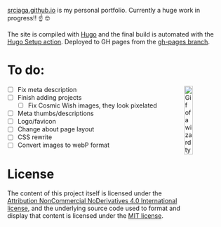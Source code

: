 [srciaga.github.io](https://srciaga.github.io/) is my personal portfolio. Currently a huge work in progress!! ☝️ 🤓

The site is compiled with [Hugo](https://gohugo.io/) and the final build is automated with the [Hugo Setup action](https://github.com/marketplace/actions/hugo-setup). Deployed to GH pages from the [gh-pages branch](https://github.com/srciaga/srciaga.github.io/tree/gh-pages).


# To do:

<img align="right" width="20%" alt="Gif of a wizard typing on a computer" src="https://i.imgur.com/vSmdBrC.gif"/>

- [ ] Fix meta description
- [ ] Finish adding projects 
    - [ ] Fix Cosmic Wish images, they look pixelated
- [ ] Meta thumbs/descriptions  
- [ ] Logo/favicon 
- [ ] Change about page layout  
- [ ] CSS rewrite
- [ ] Convert images to webP format

# License

The content of this project itself is licensed under the [Attribution NonCommercial NoDerivatives 4.0 International license](https://creativecommons.org/licenses/by-nc-nd/4.0/), and the underlying source code used to format and display that content is licensed under the [MIT license](LICENSE.md).
